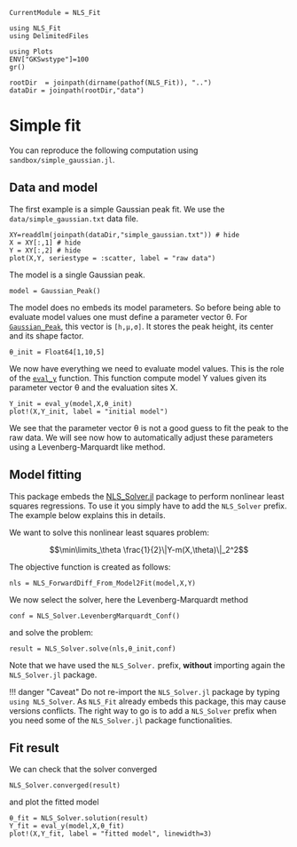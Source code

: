  ```@meta
CurrentModule = NLS_Fit
```

```@setup session
using NLS_Fit
using DelimitedFiles

using Plots
ENV["GKSwstype"]=100
gr()

rootDir  = joinpath(dirname(pathof(NLS_Fit)), "..")
dataDir = joinpath(rootDir,"data")
```

# Simple fit

You can reproduce the following computation using `sandbox/simple_gaussian.jl`.

## Data and model
The first example is a simple Gaussian peak fit. We use the
`data/simple_gaussian.txt` data file. 

```@example session
XY=readdlm(joinpath(dataDir,"simple_gaussian.txt")) # hide
X = XY[:,1] # hide
Y = XY[:,2] # hide
plot(X,Y, seriestype = :scatter, label = "raw data")
```

The model is a single Gaussian peak. 
```@example session
model = Gaussian_Peak()
```
The model does no embeds its model parameters. So before being able to evaluate model values one must define a parameter vector θ. For [`Gaussian_Peak`](@ref), this vector is `[h,μ,σ]`. It stores the peak height, its center and its shape factor.

```@example session
θ_init = Float64[1,10,5]
```

We now have everything we need to evaluate model values. This is the
role of the [`eval_y`](@ref) function. This function compute model Y
values given its parameter vector θ and the evaluation sites X.

```@example session
Y_init = eval_y(model,X,θ_init)
plot!(X,Y_init, label = "initial model")
```

We see that the parameter vector θ is not a good guess to fit the peak
to the raw data. We will see now how to automatically adjust these
parameters using a Levenberg-Marquardt like method.

## Model fitting

This package embeds the
[NLS_Solver.jl](https://github.com/vincent-picaud/NLS_Solver.jl)
package to perform nonlinear least squares regressions. To use it you
simply have to add the `NLS_Solver` prefix. The example below explains
this in details.

We want to solve this nonlinear least squares problem:
```math
\min\limits_\theta \frac{1}{2}\|Y-m(X,\theta)\|_2^2
```

The objective function is created as follows:

```@example session
nls = NLS_ForwardDiff_From_Model2Fit(model,X,Y)
```

We now select the solver, here the Levenberg-Marquardt method

```@example session
conf = NLS_Solver.LevenbergMarquardt_Conf()
```

and solve the problem:

```@example session
result = NLS_Solver.solve(nls,θ_init,conf)
```

Note that we have used the `NLS_Solver.` prefix, **without** importing
again the `NLS_Solver.jl` package.

!!! danger "Caveat"
    Do not re-import the `NLS_Solver.jl` package by typing `using NLS_Solver`. 
	As `NLS_Fit` already embeds this package, this may cause versions conflicts.
	The right way to go is to add a `NLS_Solver` prefix when you need
    some of the `NLS_Solver.jl` package functionalities.
	
## Fit result

We can check that the solver converged

```@example session
NLS_Solver.converged(result)
```
and plot the fitted model

```@example session
θ_fit = NLS_Solver.solution(result)
Y_fit = eval_y(model,X,θ_fit)
plot!(X,Y_fit, label = "fitted model", linewidth=3)
```

